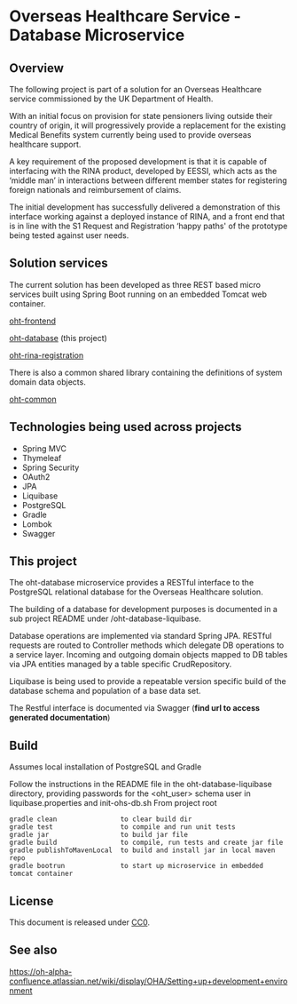# Overseas Healthcare Service - Database Microservice

## Overview

The following project is part of a solution for an Overseas Healthcare service commissioned by the UK Department of Health.

With an initial focus on provision for state pensioners living outside their country of origin, it will progressively provide a replacement for the existing Medical Benefits system currently being used to provide overseas healthcare support.

A key requirement of the proposed development is that it is capable of interfacing with the RINA product, developed by EESSI, which acts as the ‘middle man’ in interactions between different member states for registering foreign nationals and reimbursement of claims. 

The initial development has successfully delivered a demonstration of this interface working against a deployed instance of RINA, and a front end that is in line with the S1 Request and Registration ‘happy paths' of the prototype being tested against user needs.

## Solution services

The current solution has been developed as three REST based micro services built using Spring Boot running on an embedded Tomcat web container.

[oht-frontend](https://github.com/AgileSphereOHT/oht-frontend)

[oht-database](https://github.com/AgileSphereOHT/oht-database) (this project)

[oht-rina-registration](https://github.com/AgileSphereOHT/oht-rina-registration)

There is also a common shared library containing the definitions of system domain data objects.

[oht-common](https://github.com/AgileSphereOHT/oht-common)


## Technologies being used across projects

- Spring MVC
- Thymeleaf
- Spring Security
- OAuth2
- JPA
- Liquibase
- PostgreSQL
- Gradle
- Lombok
- Swagger

## This project

The oht-database microservice provides a RESTful interface to the PostgreSQL relational database for the Overseas Healthcare solution.

The building of a database for development purposes is documented in a sub project README under /oht-database-liquibase.

Database operations are implemented via standard Spring JPA.
RESTful requests are routed to Controller methods which delegate DB operations to a service layer.
Incoming and outgoing domain objects mapped to DB tables via JPA entities managed by a table specific CrudRepository.

Liquibase is being used to provide a repeatable version specific build of the database schema and population of a base data set.

The Restful interface is documented via Swagger (**find url to access generated documentation**)

## Build

Assumes local installation of PostgreSQL and Gradle

Follow the instructions in the README file in the oht-database-liquibase directory, providing passwords for the <oht_user> schema user in liquibase.properties and init-ohs-db.sh
From project root

    gradle clean                to clear build dir
    gradle test                 to compile and run unit tests
    gradle jar                  to build jar file
    gradle build                to compile, run tests and create jar file
    gradle publishToMavenLocal  to build and install jar in local maven repo
    gradle bootrun              to start up microservice in embedded tomcat container

## License

This document is released under [CC0](LICENSE.md).

## See also 

https://oh-alpha-confluence.atlassian.net/wiki/display/OHA/Setting+up+development+environment
